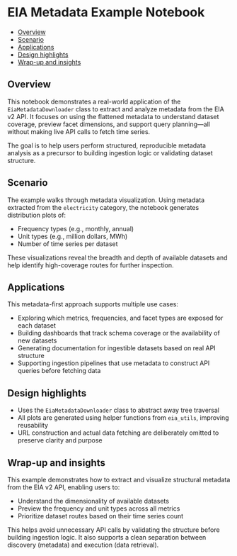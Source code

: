 # EIA Metadata Example Notebook

<!-- toc -->

- [Overview](#overview)
- [Scenario](#scenario)
- [Applications](#applications)
- [Design highlights](#design-highlights)
- [Wrap-up and insights](#wrap-up-and-insights)

<!-- tocstop -->

## Overview

This notebook demonstrates a real-world application of the
`EiaMetadataDownloader` class to extract and analyze metadata from the EIA v2
API. It focuses on using the flattened metadata to understand dataset coverage,
preview facet dimensions, and support query planning—all without making live API
calls to fetch time series.

The goal is to help users perform structured, reproducible metadata analysis as
a precursor to building ingestion logic or validating dataset structure.

## Scenario

The example walks through metadata visualization. Using metadata extracted from
the `electricity` category, the notebook generates distribution plots of:

- Frequency types (e.g., monthly, annual)
- Unit types (e.g., million dollars, MWh)
- Number of time series per dataset

These visualizations reveal the breadth and depth of available datasets and help
identify high-coverage routes for further inspection.

## Applications

This metadata-first approach supports multiple use cases:

- Exploring which metrics, frequencies, and facet types are exposed for each
  dataset
- Building dashboards that track schema coverage or the availability of new
  datasets
- Generating documentation for ingestible datasets based on real API structure
- Supporting ingestion pipelines that use metadata to construct API queries
  before fetching data

## Design highlights

- Uses the `EiaMetadataDownloader` class to abstract away tree traversal
- All plots are generated using helper functions from `eia_utils`, improving
  reusability
- URL construction and actual data fetching are deliberately omitted to preserve
  clarity and purpose

## Wrap-up and insights

This example demonstrates how to extract and visualize structural metadata from
the EIA v2 API, enabling users to:

- Understand the dimensionality of available datasets
- Preview the frequency and unit types across all metrics
- Prioritize dataset routes based on their time series count

This helps avoid unnecessary API calls by validating the structure before
building ingestion logic. It also supports a clean separation between discovery
(metadata) and execution (data retrieval).
